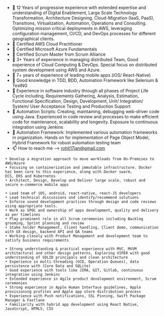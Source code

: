 - 👋 12 Years of progressive experience with extended expertise and understanding of Digital Enablement, Large Scale Technology Transformation, Architecture Designing, Cloud-Migration (IaaS, PaaS), Transitions, Virtualization, Automation, Operations and Consulting. Optimizing mission critical deployments in AWS, leveraging configuration management, CI/CD, and DevOps processes for different geographical clients. 
- 👀 Certified AWS Cloud Practitioner
- 👀 Certified Microsoft Azure Fundamentals
- 👀 Certified Scrum Master from Scrum Alliance
- 🌱 3+ Years of experience in managing distributed Team, Good experience of Cloud Computing & DevOps. Special focus on distributed system development using AWS and Azure.
- 💞️ 7+ years of experience of leading mobile apps (iOS/ React-Native)
- 💞️ Good knowledge in TDD, BDD, Automation Framework like Selenium & TestNG 
- 💞️ Experience in software industry through all phases of Project Life Cycle including, Requirements    Gathering, Analysis, Estimation, Functional Specification, Design, Development, Unit/ Integration/ System/ User Acceptance Testing and Production Support 
- 💞️ Automation Scripts: Creating, maintaining, debugging web-driver code using Java. Experienced in code review and processes to make efficient code for maintenance, scalability and longevity. Exposure to continuous integration using Jenkins
- 💞️ Automation Framework: Implemented various automation frameworks in organization. Hands on for implementation of Page Object Model, Hybrid Framework for robust automation testing team
- 📫 How to reach me --> rohit17jan@gmail.com

```
• Develop a migration approach to move workloads from On-Premises to AWS/Azure
• Focusing on containerization and immutable infrastructure. Docker has been core to this experience, along with Docker swarm, 
ECS, EKS and Kubernetes
• Architect, Design, Develop and Deliver large scale, robust and secure e-commerce mobile apps

• Lead team of iOS, android, react-native, react-JS developers
• Lead technical discussions and identify/recommend solutions
• Enforce sound development practices through design and code reviews using appropriate tools. 
• Work as SPOC and ownership of apps development, quality and delivery as per timelines
• Play prominent role in all Scrum ceremonies including Backlog grooming, Sprint planning and review
• Stake holder Management, Client handling, Client demo, communication with UX design, backend API and QA teams
• Working closely with Product Management and development team to satisfy business requirements

• Strong understanding & practical experience with MVC, MVVM architectural and other design patterns. Exploring VIPER with good 
understanding of SOLID principals and clean architecture
• Experience in multi-threading (GCD, Operation Queues), data persistence with (Core Data and SQLite)
• Good experience with tools like JIRA, GIT, Gitlab, continuous integration using Jenkins
• Extended experience in Agile product development environment, Scrum ceremonies
• Strong experience in Apple Human Interface guidelines, Apple provisioning profiles and Apple app store distribution process
• Experience with Push notifications, SSL Pinning, Swift Package Manager & Fastlane
• Familiarity with hybrid app development using React Native, JavaScript, HTML5, CSS
```

